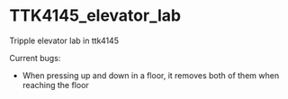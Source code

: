 # TTK4145_elevator_lab
Tripple elevator lab in ttk4145

Current bugs:

- When pressing up and down in a floor, it removes both of them when reaching the floor

